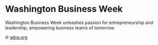# Washington Business Week

Washington Business Week unleashes passion for entrepreneurship and leadership, empowering business teams of tomorrow.

🌐 [wbw.org](https://www.wbw.org/)
